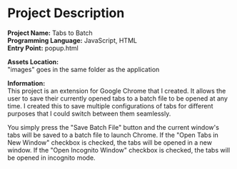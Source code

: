 # Project Description
**Project Name:** Tabs to Batch <br />
**Programming Language:** JavaScript, HTML <br />
**Entry Point:** popup.html <br />

**Assets Location:** <br />
"images" goes in the same folder as the application

**Information:** <br />
This project is an extension for Google Chrome that I created.
It allows the user to save their currently opened tabs to a batch file to be opened at any time.
I created this to save multiple configurations of tabs for different purposes that I could switch between them seamlessly.

You simply press the "Save Batch File" button and the current window's tabs will be saved to a batch file to launch Chrome.
If the "Open Tabs in New Window" checkbox is checked, the tabs will be opened in a new window.
If the "Open Incognito Window" checkbox is checked, the tabs will be opened in incognito mode.